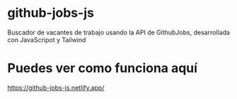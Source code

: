 # github-jobs-js
Buscador de vacantes de trabajo usando la API de GithubJobs, desarrollada con JavaScripot y Tailwind

# Puedes ver como funciona aquí
https://github-jobs-js.netlify.app/
